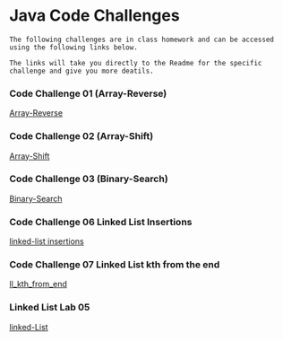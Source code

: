 # Java Code Challenges
    The following challenges are in class homework and can be accessed using the following links below.
    
    The links will take you directly to the Readme for the specific challenge and give you more deatils.
    
### Code Challenge 01 (Array-Reverse)
[Array-Reverse](/challengeReadme/array_reverse.md)

### Code Challenge 02 (Array-Shift)
[Array-Shift](/challengeReadme/arrayShift.md)

### Code Challenge 03 (Binary-Search)
[Binary-Search](/challengeReadme/BinarySearch.md)

### Code Challenge 06 Linked List Insertions
[linked-list insertions](/challengeReadme/ll_insertions.md)

### Code Challenge 07 Linked List kth from the end
[ll_kth_from_end](/challengeReadme/ll_kth_from_end.md)

### Linked List Lab 05
[linked-List](/challengeReadme/linkedList.md)



